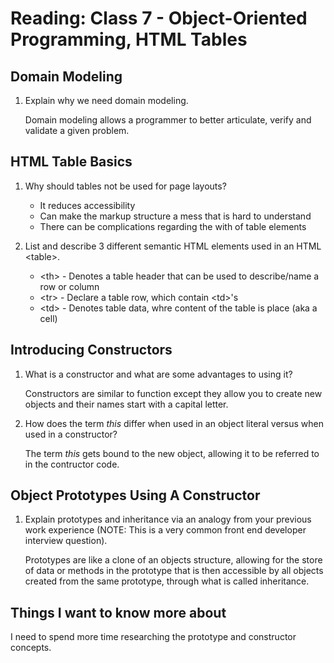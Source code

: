 # Reading: Class 7 - Object-Oriented Programming, HTML Tables

## Domain Modeling

1. Explain why we need domain modeling.

   Domain modeling allows a programmer to better articulate, verify and validate a given problem.

## HTML Table Basics

1. Why should tables not be used for page layouts?

   - It reduces accessibility
   - Can make the markup structure a mess that is hard to understand
   - There can be complications regarding the with of table elements

2. List and describe 3 different semantic HTML elements used in an HTML \<table>.

   - \<th> - Denotes a table header that can be used to describe/name a row or column
   - \<tr> - Declare a table row, which contain \<td>'s
   - \<td> - Denotes table data, whre content of the table is place (aka a cell)

## Introducing Constructors

1. What is a constructor and what are some advantages to using it?

   Constructors are similar to function except they allow you to create new objects and their names start with a capital letter.

2. How does the term _this_ differ when used in an object literal versus when used in a constructor?

   The term _this_ gets bound to the new object, allowing it to be referred to in the contructor code.

## Object Prototypes Using A Constructor

1. Explain prototypes and inheritance via an analogy from your previous work experience (NOTE: This is a very common front end developer interview question).

   Prototypes are like a clone of an objects structure, allowing for the store of data or methods in the prototype that is then accessible by all objects created from the same prototype, through what is called inheritance.

## Things I want to know more about

I need to spend more time researching the prototype and constructor concepts.
